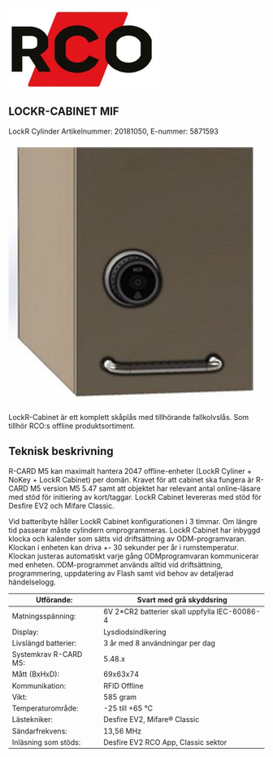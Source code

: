 ![](_page_0_Picture_0.jpeg)

## LOCKR-CABINET MIF

LockR Cylinder Artikelnummer: 20181050, E-nummer: 5871593

![](_page_0_Picture_3.jpeg)

LockR-Cabinet är ett komplett skåplås med tillhörande fallkolvslås. Som tillhör RCO:s offline produktsortiment.

## **Teknisk beskrivning**

R-CARD M5 kan maximalt hantera 2047 offline-enheter (LockR Cyliner + NoKey + LockR Cabinet) per domän. Kravet för att cabinet ska fungera är R-CARD M5 version M5 5.47 samt att objektet har relevant antal online-läsare med stöd för initiering av kort/taggar. LockR Cabinet levereras med stöd för Desfire EV2 och Mifare Classic.

Vid batteribyte håller LockR Cabinet konfigurationen i 3 timmar. Om längre tid passerar måste cylindern omprogrammeras. LockR Cabinet har inbyggd klocka och kalender som sätts vid driftsättning av ODM-programvaran. Klockan i enheten kan driva +- 30 sekunder per år i rumstemperatur. Klockan justeras automatiskt varje gång ODMprogramvaran kommunicerar med enheten. ODM-programmet används alltid vid driftsättning, programmering, uppdatering av Flash samt vid behov av detaljerad händelselogg.

| Utförande:            | Svart med grå skyddsring                      |
|-----------------------|-----------------------------------------------|
| Matningsspänning:     | 6V 2*CR2 batterier skall uppfylla IEC-60086-4 |
| Display:              | Lysdiodsindikering                            |
| Livslängd batterier:  | 3 år med 8 användningar per dag               |
| Systemkrav R-CARD M5: | 5.48.x                                        |
| Mått (BxHxD):         | 69x63x74                                      |
| Kommunikation:        | RFID Offline                                  |
| Vikt:                 | 585 gram                                      |
| Temperaturområde:     | -25 till +65 °C                               |
| Lästekniker:          | Desfire EV2, Mifare® Classic                  |
| Sändarfrekvens:       | 13,56 MHz                                     |
| Inläsning som stöds:  | Desfire EV2 RCO App, Classic sektor           |